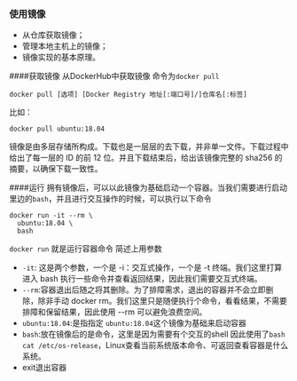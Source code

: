 ### 使用镜像
- 从仓库获取镜像；
- 管理本地主机上的镜像；
- 镜像实现的基本原理。

####获取镜像
从DockerHub中获取镜像 命令为`docker pull`
```
docker pull [选项] [Docker Registry 地址[:端口号]/]仓库名[:标签]
```
比如：
```
docker pull ubuntu:18.04
```
镜像是由多层存储所构成。下载也是一层层的去下载，并非单一文件。下载过程中给出了每一层的 ID 的前 12 位。并且下载结束后，给出该镜像完整的 sha256 的摘要，以确保下载一致性。

####运行
拥有镜像后，可以以此镜像为基础启动一个容器。当我们需要进行启动里边的`bash`，并且进行交互操作的时候，可以执行以下命令
```
docker run -it --rm \
  ubuntu:18.04 \
  bash
```
`docker run` 就是运行容器命令 简述上用参数
- `-it`: 这是两个参数，一个是 -i：交互式操作，一个是 -t 终端。我们这里打算进入 bash 执行一些命令并查看返回结果，因此我们需要交互式终端。
- `--rm`:容器退出后随之将其删除。为了排障需求，退出的容器并不会立即删除，除非手动 docker rm。我们这里只是随便执行个命令，看看结果，不需要排障和保留结果，因此使用 --rm 可以避免浪费空间。
- `ubuntu:18.04`:是指指定 `ubuntu:18.04`这个镜像为基础来启动容器
- `bash`:放在镜像后的是命令，这里是因为需要有个交互的shell 因此使用了`bash`
`cat /etc/os-release`，Linux查看当前系统版本命令、可返回查看容器是什么系统。
- exit退出容器